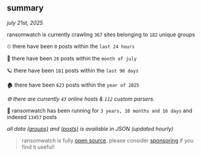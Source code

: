 
## summary
_july 21st, 2025_

ransomwatch is currently crawling `367` sites belonging to `182` unique groups

⏲ there have been `0` posts within the `last 24 hours`

🦈 there have been `26` posts within the `month of july`

🪐 there have been `181` posts within the `last 90 days`

🏚 there have been `623` posts within the `year of 2025`

_⚙️ there are currently `43` online hosts & `112` custom parsers._

🦕 ransomwatch has been running for `3 years, 10 months and 16 days` and indexed `13457` posts

_all data  [(groups)](http://https://dataleak.hopeless99.top//groups) and [(posts)](http://https://dataleak.hopeless99.top//posts) is available in JSON (updated hourly)_

> ransomwatch is fully [open source](https://github.com/joshhighet/ransomwatch#ransomwatch--). please consider [sponsoring](https://github.com/sponsors/joshhighet) if you find it useful!
